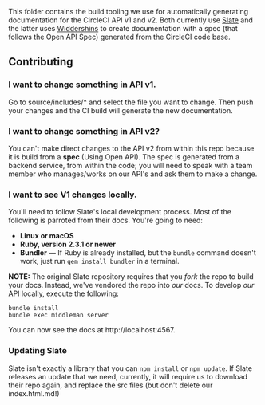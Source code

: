 This folder contains the build tooling we use for automatically generating
documentation for the CircleCI API v1 and v2. Both currently use
[Slate](https://github.com/slatedocs/slate) and the latter uses
[Widdershins](https://github.com/Mermade/widdershins) to create documentation
with a spec (that follows the Open API Spec) generated from the CircleCI code
base.

## Contributing

### I want to change something in API v1.

Go to source/includes/* and select the file you want to change. Then push your
changes and the CI build will generate the new documentation.

### I want to change something in API v2?

You can't make direct changes to the API v2 from within this repo because it is
build from a **spec** (Using Open API). The spec is generated from a backend
service, from within the code; you will need to speak with a team member who
manages/works on our API's and ask them to make a change.

### I want to see V1 changes locally.

You'll need to follow Slate's local development process. Most of the following
is parroted from their docs. You're going to need:

 - **Linux or macOS**
 - **Ruby, version 2.3.1 or newer**
 - **Bundler** — If Ruby is already installed, but the `bundle` command doesn't
   work, just run `gem install bundler` in a terminal.

**NOTE:** The original Slate repository requires that you _fork_ the repo to
build your docs. Instead, we've vendored the repo into _our_ docs. To develop
_our_ API locally, execute the following:

```shell
bundle install
bundle exec middleman server
```

You can now see the docs at http://localhost:4567.

### Updating Slate

Slate isn't exactly a library that you can `npm install` or `npm update`. If
Slate releases an update that we need, currently, it will require us to download
their repo again, and replace the src files (but don't delete our
index.html.md!)
